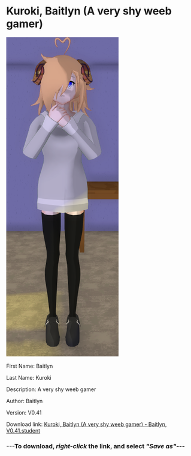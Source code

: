 # Kuroki, Baitlyn (A very shy weeb gamer)

<img src = "https://raw.githubusercontent.com/Arbiter1223/Daigaku-Gurashi-Custom-Students/master/Students/Files/Kuroki%2C%20Baitlyn%20(A%20very%20shy%20weeb%20gamer).png">

First Name: Baitlyn

Last Name: Kuroki

Description: A very shy weeb gamer

Author: Baitlyn

Version: V0.41

Download link: <a href="https://raw.githubusercontent.com/Arbiter1223/Daigaku-Gurashi-Custom-Students/master/Students/Files/Kuroki%2C%20Baitlyn%20(A%20very%20shy%20weeb%20gamer)%20-%20Baitlyn%2C%20V0.41.student">Kuroki, Baitlyn (A very shy weeb gamer) - Baitlyn, V0.41.student</a>

### ---**To download, _right-click_ the link, and select _"Save as"_**---
